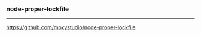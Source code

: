 ### node-proper-lockfile
---
https://github.com/moxystudio/node-proper-lockfile

```
```

```
```

```
```

